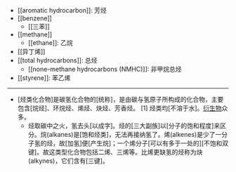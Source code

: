 - [[aromatic hydrocarbon]]: 芳烃
- [[benzene]]
    - [[三苯]]
- [[methane]]
    - [[ethane]]: 乙烷
- [[异丁烯]]
- [[total hydrocarbons]]: 总烃
    - [[none-methane hydrocarbons (NMHC)]]: 非甲烷总烃
- [[styrene]]: 苯乙烯
- ---
- [烃类化合物]是碳氢化合物的[统称]，是由碳与氢原子所构成的化合物，主要包含[烷烃]、环烷烃、烯烃、炔烃、芳香烃。 [1]  烃类均[不溶于水]。[衍生物](https://baike.baidu.com/item/%E7%83%83%E7%B1%BB/2742788)众多。
    - 烃取碳中之火，氢去头[以成字]。烃的[三大副族]以[分子的饱和程度]来区分。烷(alkanes)是[饱和烃类]，无法再接纳氢了。烯(alkenes)是少了一分子氢的烃，故[加氢]便[产生烷]；一个烯分子[可以有多于一处的][不饱和双键]。故这类型化合物包括二烯、三烯等。比烯更缺氢的烃称为炔(alkynes)，它们含有[三键]。
